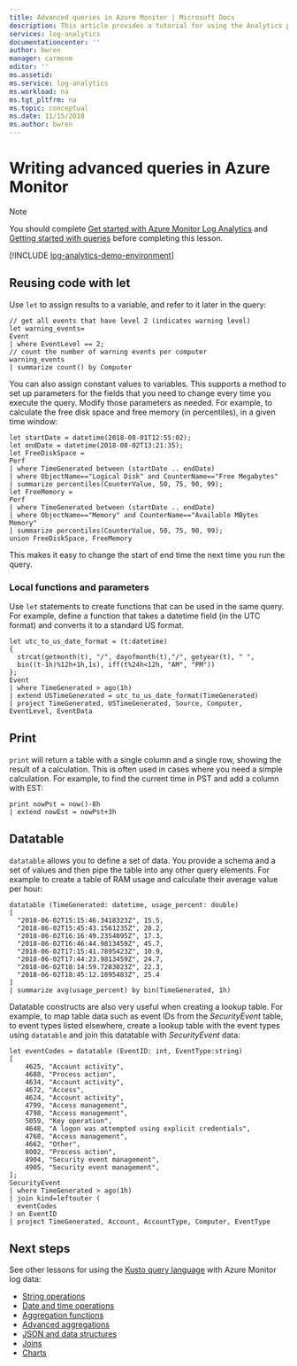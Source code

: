 ```yaml
---
title: Advanced queries in Azure Monitor | Microsoft Docs
description: This article provides a tutorial for using the Analytics portal to write queries in Azure Monitor.
services: log-analytics
documentationcenter: ''
author: bwren
manager: carmonm
editor: ''
ms.assetid: 
ms.service: log-analytics
ms.workload: na
ms.tgt_pltfrm: na
ms.topic: conceptual
ms.date: 11/15/2018
ms.author: bwren
---
```



# Writing advanced queries in Azure Monitor

> [!NOTE]
> You should complete [Get started with Azure Monitor Log Analytics](get-started-portal.md) and [Getting started with queries](get-started-queries.md) before completing this lesson.

[!INCLUDE [log-analytics-demo-environment](../../../includes/log-analytics-demo-environment.md)]

## Reusing code with let
Use `let` to assign results to a variable, and refer to it later in the query:

```Kusto
// get all events that have level 2 (indicates warning level)
let warning_events=
Event
| where EventLevel == 2;
// count the number of warning events per computer
warning_events
| summarize count() by Computer 
```

You can also assign constant values to variables. This supports a method to set up parameters for the fields that you need to change every time you execute the query. Modify those parameters as needed. For example, to calculate the free disk space and free memory (in percentiles), in a given time window:

```Kusto
let startDate = datetime(2018-08-01T12:55:02);
let endDate = datetime(2018-08-02T13:21:35);
let FreeDiskSpace =
Perf
| where TimeGenerated between (startDate .. endDate)
| where ObjectName=="Logical Disk" and CounterName=="Free Megabytes"
| summarize percentiles(CounterValue, 50, 75, 90, 99);
let FreeMemory =
Perf
| where TimeGenerated between (startDate .. endDate)
| where ObjectName=="Memory" and CounterName=="Available MBytes Memory"
| summarize percentiles(CounterValue, 50, 75, 90, 99);
union FreeDiskSpace, FreeMemory
```

This makes it easy to change the start of end time the next time you run the query.

### Local functions and parameters
Use `let` statements to create functions that can be used in the same query. For example, define a function that takes a datetime field (in the UTC format) and converts it to a standard US format. 

```Kusto
let utc_to_us_date_format = (t:datetime)
{
  strcat(getmonth(t), "/", dayofmonth(t),"/", getyear(t), " ",
  bin((t-1h)%12h+1h,1s), iff(t%24h<12h, "AM", "PM"))
};
Event 
| where TimeGenerated > ago(1h) 
| extend USTimeGenerated = utc_to_us_date_format(TimeGenerated)
| project TimeGenerated, USTimeGenerated, Source, Computer, EventLevel, EventData 
```

## Print
`print` will return a table with a single column and a single row, showing the result of a calculation. This is often used in cases where you need a simple calculation. For example, to find the current time in PST and add a column with EST:

```Kusto
print nowPst = now()-8h
| extend nowEst = nowPst+3h
```

## Datatable
`datatable` allows you to define a set of data. You provide a schema and a set of values and then pipe the table into any other query elements. For example to create a table of RAM usage and calculate their average value per hour:

```Kusto
datatable (TimeGenerated: datetime, usage_percent: double)
[
  "2018-06-02T15:15:46.3418323Z", 15.5,
  "2018-06-02T15:45:43.1561235Z", 20.2,
  "2018-06-02T16:16:49.2354895Z", 17.3,
  "2018-06-02T16:46:44.9813459Z", 45.7,
  "2018-06-02T17:15:41.7895423Z", 10.9,
  "2018-06-02T17:44:23.9813459Z", 24.7,
  "2018-06-02T18:14:59.7283023Z", 22.3,
  "2018-06-02T18:45:12.1895483Z", 25.4
]
| summarize avg(usage_percent) by bin(TimeGenerated, 1h)
```

Datatable constructs are also very useful when creating a lookup table. For example, to map table data such as event IDs from the _SecurityEvent_ table, to event types listed elsewhere, create a lookup table with the event types using `datatable` and join this datatable with _SecurityEvent_ data:

```Kusto
let eventCodes = datatable (EventID: int, EventType:string)
[
	4625, "Account activity",
	4688, "Process action",
	4634, "Account activity",
	4672, "Access",
	4624, "Account activity",
	4799, "Access management",
	4798, "Access management",
	5059, "Key operation",
	4648, "A logon was attempted using explicit credentials",
	4768, "Access management",
	4662, "Other",
	8002, "Process action",
	4904, "Security event management",
	4905, "Security event management",
];
SecurityEvent
| where TimeGenerated > ago(1h) 
| join kind=leftouter (
  eventCodes
) on EventID
| project TimeGenerated, Account, AccountType, Computer, EventType
```

## Next steps
See other lessons for using the [Kusto query language](/azure/kusto/query/) with Azure Monitor log data:

- [String operations](string-operations.md)
- [Date and time operations](datetime-operations.md)
- [Aggregation functions](aggregations.md)
- [Advanced aggregations](advanced-aggregations.md)
- [JSON and data structures](json-data-structures.md)
- [Joins](joins.md)
- [Charts](charts.md)
